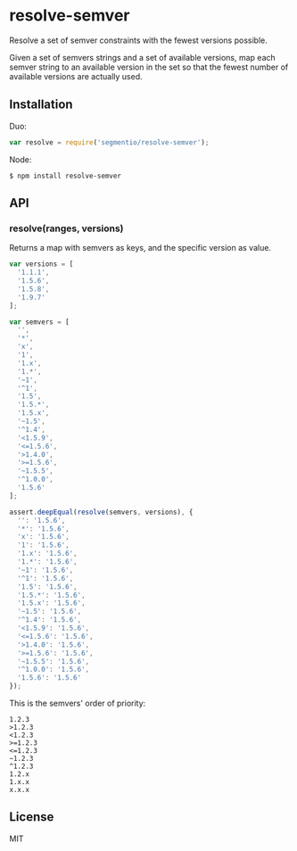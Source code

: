 
# resolve-semver

Resolve a set of semver constraints with the fewest versions possible.

Given a set of semvers strings and a set of available versions, map each semver string to an available version in the set so that the fewest number of available versions are actually used.

## Installation

Duo:

```js
var resolve = require('segmentio/resolve-semver');
```

Node:

```
$ npm install resolve-semver
```

## API

### resolve(ranges, versions)

Returns a map with semvers as keys, and the specific version as value.

```js
var versions = [
  '1.1.1',
  '1.5.6',
  '1.5.8',
  '1.9.7'
];

var semvers = [
  '',
  '*',
  'x',
  '1',
  '1.x',
  '1.*',
  '~1',
  '^1',
  '1.5',
  '1.5.*',
  '1.5.x',
  '~1.5',
  '^1.4',
  '<1.5.9',
  '<=1.5.6',
  '>1.4.0',
  '>=1.5.6',
  '~1.5.5',
  '^1.0.0',
  '1.5.6'
];

assert.deepEqual(resolve(semvers, versions), {
  '': '1.5.6',
  '*': '1.5.6',
  'x': '1.5.6',
  '1': '1.5.6',
  '1.x': '1.5.6',
  '1.*': '1.5.6',
  '~1': '1.5.6',
  '^1': '1.5.6',
  '1.5': '1.5.6',
  '1.5.*': '1.5.6',
  '1.5.x': '1.5.6',
  '~1.5': '1.5.6',
  '^1.4': '1.5.6',
  '<1.5.9': '1.5.6',
  '<=1.5.6': '1.5.6',
  '>1.4.0': '1.5.6',
  '>=1.5.6': '1.5.6',
  '~1.5.5': '1.5.6',
  '^1.0.0': '1.5.6',
  '1.5.6': '1.5.6'
});
```

This is the semvers' order of priority:

```
1.2.3
>1.2.3
<1.2.3
>=1.2.3
<=1.2.3
~1.2.3
^1.2.3
1.2.x
1.x.x
x.x.x
```

## License

MIT